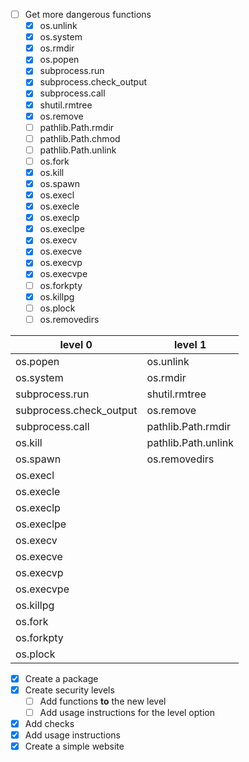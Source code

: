 - [ ] Get more dangerous functions
  - [X] os.unlink
  - [x] os.system
  - [x] os.rmdir
  - [x] os.popen
  - [x] subprocess.run
  - [x] subprocess.check_output
  - [x] subprocess.call
  - [x] shutil.rmtree
  - [x] os.remove
  - [ ] pathlib.Path.rmdir
  - [ ] pathlib.Path.chmod
  - [ ] pathlib.Path.unlink
  - [ ] os.fork
  - [x] os.kill
  - [x] os.spawn
  - [x] os.execl
  - [x] os.execle
  - [x] os.execlp
  - [x] os.execlpe
  - [x] os.execv
  - [x] os.execve
  - [x] os.execvp
  - [x] os.execvpe
  - [ ] os.forkpty
  - [x] os.killpg
  - [ ] os.plock
  - [ ] os.removedirs

| level 0 | level 1 |
|---|---|
| os.popen | os.unlink |
| os.system | os.rmdir |
| subprocess.run | shutil.rmtree |
| subprocess.check_output | os.remove |
| subprocess.call | pathlib.Path.rmdir |
| os.kill | pathlib.Path.unlink |
| os.spawn | os.removedirs |
| os.execl | |
| os.execle | |
| os.execlp | |
| os.execlpe | |
| os.execv | |
| os.execve | |
| os.execvp | |
| os.execvpe | |
| os.killpg | |
| os.fork | |
| os.forkpty | |
| os.plock | |

- [x] Create a package
- [x] Create security levels
  - [ ] Add functions **to** the new level
  - [ ] Add usage instructions for the level option
- [x] Add checks
- [x] Add usage instructions
- [x] Create a simple website
